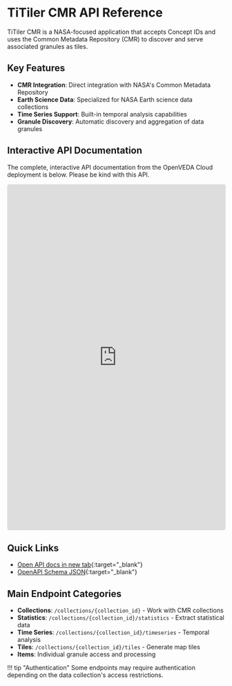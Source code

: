 # TiTiler CMR API Reference

TiTiler CMR is a NASA-focused application that accepts Concept IDs and uses the Common Metadata Repository (CMR) to discover and serve associated granules as tiles.

## Key Features

- **CMR Integration**: Direct integration with NASA's Common Metadata Repository
- **Earth Science Data**: Specialized for NASA Earth science data collections
- **Time Series Support**: Built-in temporal analysis capabilities
- **Granule Discovery**: Automatic discovery and aggregation of data granules

## Interactive API Documentation

The complete, interactive API documentation from the OpenVEDA Cloud deployment is below. Please be kind with this API.

<iframe src="https://staging.openveda.cloud/api/titiler-cmr/api.html"
        width="100%"
        height="800px"
        frameborder="0"
        style="border: 1px solid #ddd; border-radius: 4px;">
</iframe>

## Quick Links

- [Open API docs in new tab](https://staging.openveda.cloud/api/titiler-cmr/api.html){:target="_blank"}
- [OpenAPI Schema JSON](https://staging.openveda.cloud/api/titiler-cmr/api){:target="_blank"}

## Main Endpoint Categories

- **Collections**: `/collections/{collection_id}` - Work with CMR collections
- **Statistics**: `/collections/{collection_id}/statistics` - Extract statistical data
- **Time Series**: `/collections/{collection_id}/timeseries` - Temporal analysis
- **Tiles**: `/collections/{collection_id}/tiles` - Generate map tiles
- **Items**: Individual granule access and processing

!!! tip "Authentication"
    Some endpoints may require authentication depending on the data collection's access restrictions.
